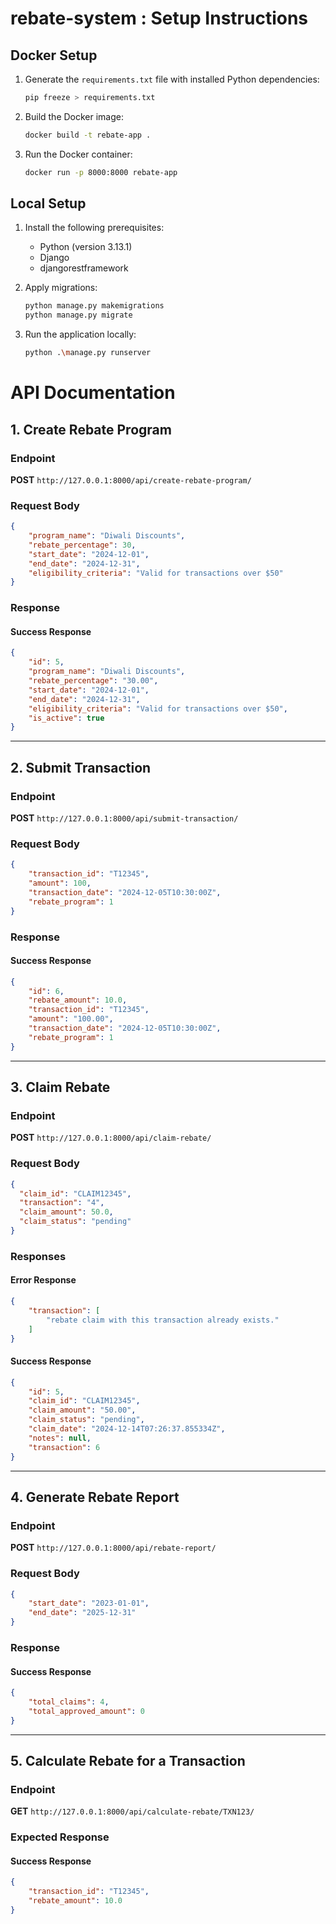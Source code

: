 # rebate-system : Setup Instructions

## Docker Setup

1. Generate the `requirements.txt` file with installed Python dependencies:
   ```bash
   pip freeze > requirements.txt
   ```

2. Build the Docker image:
   ```bash
   docker build -t rebate-app .
   ```

3. Run the Docker container:
   ```bash
   docker run -p 8000:8000 rebate-app
   ```

## Local Setup

1. Install the following prerequisites:
   - Python (version 3.13.1)
   - Django
   - djangorestframework

2. Apply migrations:
   ```bash
   python manage.py makemigrations
   python manage.py migrate
   ```

3. Run the application locally:
   ```bash
   python .\manage.py runserver
   ```





# API Documentation

## 1. Create Rebate Program

### Endpoint
**POST** `http://127.0.0.1:8000/api/create-rebate-program/`

### Request Body
```json
{
    "program_name": "Diwali Discounts",
    "rebate_percentage": 30,
    "start_date": "2024-12-01",
    "end_date": "2024-12-31",
    "eligibility_criteria": "Valid for transactions over $50"
}
```

### Response
#### Success Response
```json
{
    "id": 5,
    "program_name": "Diwali Discounts",
    "rebate_percentage": "30.00",
    "start_date": "2024-12-01",
    "end_date": "2024-12-31",
    "eligibility_criteria": "Valid for transactions over $50",
    "is_active": true
}
```

---

## 2. Submit Transaction

### Endpoint
**POST** `http://127.0.0.1:8000/api/submit-transaction/`

### Request Body
```json
{
    "transaction_id": "T12345",
    "amount": 100,
    "transaction_date": "2024-12-05T10:30:00Z",
    "rebate_program": 1
}
```

### Response
#### Success Response
```json
{
    "id": 6,
    "rebate_amount": 10.0,
    "transaction_id": "T12345",
    "amount": "100.00",
    "transaction_date": "2024-12-05T10:30:00Z",
    "rebate_program": 1
}
```

---

## 3. Claim Rebate

### Endpoint
**POST** `http://127.0.0.1:8000/api/claim-rebate/`

### Request Body
```json
{
  "claim_id": "CLAIM12345", 
  "transaction": "4",  
  "claim_amount": 50.0,
  "claim_status": "pending"
}
```

### Responses
#### Error Response
```json
{
    "transaction": [
        "rebate claim with this transaction already exists."
    ]
}
```

#### Success Response
```json
{
    "id": 5,
    "claim_id": "CLAIM12345",
    "claim_amount": "50.00",
    "claim_status": "pending",
    "claim_date": "2024-12-14T07:26:37.855334Z",
    "notes": null,
    "transaction": 6
}
```

---

## 4. Generate Rebate Report

### Endpoint
**POST** `http://127.0.0.1:8000/api/rebate-report/`

### Request Body
```json
{
    "start_date": "2023-01-01",
    "end_date": "2025-12-31"
}
```

### Response
#### Success Response
```json
{
    "total_claims": 4,
    "total_approved_amount": 0
}
```

---

## 5. Calculate Rebate for a Transaction

### Endpoint
**GET** `http://127.0.0.1:8000/api/calculate-rebate/TXN123/`

### Expected Response
#### Success Response
```json
{
    "transaction_id": "T12345",
    "rebate_amount": 10.0
}
```

